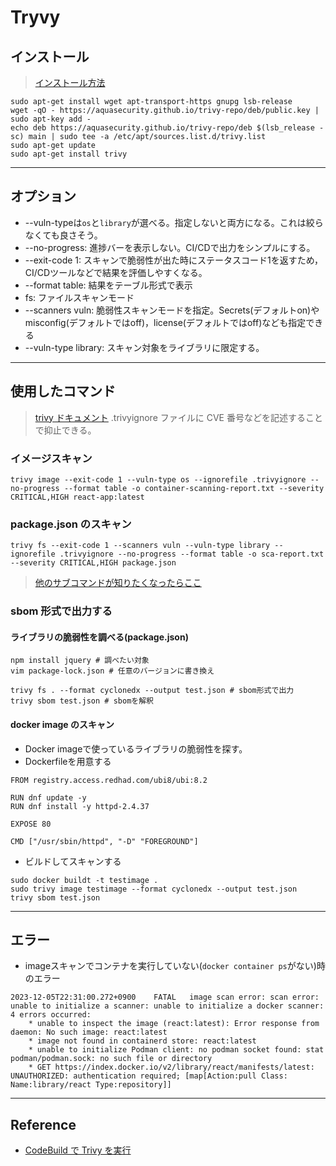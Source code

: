 # Tryvy

## インストール

> [インストール方法](https://aquasecurity.github.io/trivy/v0.18.3/installation/)

```shell
sudo apt-get install wget apt-transport-https gnupg lsb-release
wget -qO - https://aquasecurity.github.io/trivy-repo/deb/public.key | sudo apt-key add -
echo deb https://aquasecurity.github.io/trivy-repo/deb $(lsb_release -sc) main | sudo tee -a /etc/apt/sources.list.d/trivy.list
sudo apt-get update
sudo apt-get install trivy
```

---

## オプション

- --vuln-typeは`os`と`library`が選べる。指定しないと両方になる。これは絞らなくても良さそう。
- --no-progress: 進捗バーを表示しない。CI/CDで出力をシンプルにする。
- --exit-code 1: スキャンで脆弱性が出た時にステータスコード1を返すため，CI/CDツールなどで結果を評価しやすくなる。
- --format table: 結果をテーブル形式で表示
- fs: ファイルスキャンモード
- --scanners vuln: 脆弱性スキャンモードを指定。Secrets(デフォルトon)やmisconfig(デフォルトではoff)，license(デフォルトではoff)なども指定できる
- --vuln-type library: スキャン対象をライブラリに限定する。

---

## 使用したコマンド

> [trivy ドキュメント](https://aquasecurity.github.io/trivy/v0.22.0/)
> .trivyignore ファイルに CVE 番号などを記述することで抑止できる。

### イメージスキャン

```shell
trivy image --exit-code 1 --vuln-type os --ignorefile .trivyignore --no-progress --format table -o container-scanning-report.txt --severity CRITICAL,HIGH react-app:latest
```

### package.json のスキャン

```shell
trivy fs --exit-code 1 --scanners vuln --vuln-type library --ignorefile .trivyignore --no-progress --format table -o sca-report.txt --severity CRITICAL,HIGH package.json
```

> [他のサブコマンドが知りたくなったらここ](https://aquasecurity.github.io/trivy/v0.22.0/getting-started/cli/)

### sbom 形式で出力する

#### ライブラリの脆弱性を調べる(package.json)

```shell
npm install jquery # 調べたい対象
vim package-lock.json # 任意のバージョンに書き換え

trivy fs . --format cyclonedx --output test.json # sbom形式で出力
trivy sbom test.json # sbomを解釈
```

#### docker image のスキャン

- Docker imageで使っているライブラリの脆弱性を探す。
- Dockerfileを用意する

```shell
FROM registry.access.redhad.com/ubi8/ubi:8.2

RUN dnf update -y
RUN dnf install -y httpd-2.4.37

EXPOSE 80

CMD ["/usr/sbin/httpd", "-D" "FOREGROUND"]
```

- ビルドしてスキャンする

```shell
sudo docker buildt -t testimage .
sudo trivy image testimage --format cyclonedx --output test.json
trivy sbom test.json
```

---

## エラー

- imageスキャンでコンテナを実行していない(`docker container ps`がない)時のエラー

```shell
2023-12-05T22:31:00.272+0900	FATAL	image scan error: scan error: unable to initialize a scanner: unable to initialize a docker scanner: 4 errors occurred:
	* unable to inspect the image (react:latest): Error response from daemon: No such image: react:latest
	* image not found in containerd store: react:latest
	* unable to initialize Podman client: no podman socket found: stat podman/podman.sock: no such file or directory
	* GET https://index.docker.io/v2/library/react/manifests/latest: UNAUTHORIZED: authentication required; [map[Action:pull Class: Name:library/react Type:repository]]
```

---

## Reference

- [CodeBuild で Trivy を実行](https://tukunen13.hatenablog.jp/entry/2021/12/20/000000)
